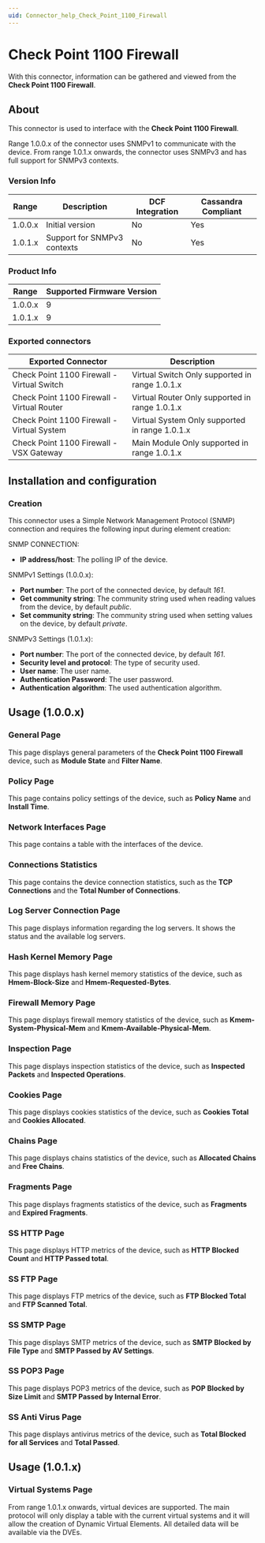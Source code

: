 ```yaml
---
uid: Connector_help_Check_Point_1100_Firewall
---
```


# Check Point 1100 Firewall

With this connector, information can be gathered and viewed from the **Check Point 1100 Firewall**.

## About

This connector is used to interface with the **Check Point 1100 Firewall**.

Range 1.0.0.x of the connector uses SNMPv1 to communicate with the device. From range 1.0.1.x onwards, the connector uses SNMPv3 and has full support for SNMPv3 contexts.

### Version Info

| **Range** | **Description**             | **DCF Integration** | **Cassandra Compliant** |
|------------------|-----------------------------|---------------------|-------------------------|
| 1.0.0.x          | Initial version             | No                  | Yes                     |
| 1.0.1.x          | Support for SNMPv3 contexts | No                  | Yes                     |

### Product Info

| Range | Supported Firmware Version |
|------------------|-----------------------------|
| 1.0.0.x          | 9                           |
| 1.0.1.x          | 9                           |

### Exported connectors

| **Exported Connector**                      | **Description**                                |
|--------------------------------------------|------------------------------------------------|
| Check Point 1100 Firewall - Virtual Switch | Virtual Switch Only supported in range 1.0.1.x |
| Check Point 1100 Firewall - Virtual Router | Virtual Router Only supported in range 1.0.1.x |
| Check Point 1100 Firewall - Virtual System | Virtual System Only supported in range 1.0.1.x |
| Check Point 1100 Firewall - VSX Gateway    | Main Module Only supported in range 1.0.1.x    |

## Installation and configuration

### Creation

This connector uses a Simple Network Management Protocol (SNMP) connection and requires the following input during element creation:

SNMP CONNECTION:

- **IP address/host**: The polling IP of the device.

SNMPv1 Settings (1.0.0.x):

- **Port number**: The port of the connected device, by default *161*.
- **Get community string**: The community string used when reading values from the device, by default *public*.
- **Set community string**: The community string used when setting values on the device, by default *private*.

SNMPv3 Settings (1.0.1.x):

- **Port number**: The port of the connected device, by default *161*.
- **Security level and protocol**: The type of security used.
- **User name**: The user name.
- **Authentication Password**: The user password.
- **Authentication** **algorithm**: The used authentication algorithm.

## Usage (1.0.0.x)

### General Page

This page displays general parameters of the **Check Point 1100 Firewall** device, such as **Module State** and **Filter Name**.

### Policy Page

This page contains policy settings of the device, such as **Policy Name** and **Install Time**.

### Network Interfaces Page

This page contains a table with the interfaces of the device.

### Connections Statistics

This page contains the device connection statistics, such as the **TCP Connections** and the **Total Number of Connections**.

### Log Server Connection Page

This page displays information regarding the log servers. It shows the status and the available log servers.

### Hash Kernel Memory Page

This page displays hash kernel memory statistics of the device, such as **Hmem-Block-Size** and **Hmem-Requested-Bytes**.

### Firewall Memory Page

This page displays firewall memory statistics of the device, such as **Kmem-System-Physical-Mem** and **Kmem-Available-Physical-Mem**.

### Inspection Page

This page displays inspection statistics of the device, such as **Inspected Packets** and **Inspected Operations**.

### Cookies Page

This page displays cookies statistics of the device, such as **Cookies Total** and **Cookies Allocated**.

### Chains Page

This page displays chains statistics of the device, such as **Allocated Chains** and **Free Chains**.

### Fragments Page

This page displays fragments statistics of the device, such as **Fragments** and **Expired Fragments**.

### SS HTTP Page

This page displays HTTP metrics of the device, such as **HTTP Blocked Count** and **HTTP Passed total**.

### SS FTP Page

This page displays FTP metrics of the device, such as **FTP Blocked Total** and **FTP Scanned Total**.

### SS SMTP Page

This page displays SMTP metrics of the device, such as **SMTP Blocked by File Type** and **SMTP Passed by AV Settings**.

### SS POP3 Page

This page displays POP3 metrics of the device, such as **POP Blocked by Size Limit** and **SMTP Passed by Internal Error**.

### SS Anti Virus Page

This page displays antivirus metrics of the device, such as **Total Blocked for all Services** and **Total Passed**.

## Usage (1.0.1.x)

### Virtual Systems Page

From range 1.0.1.x onwards, virtual devices are supported. The main protocol will only display a table with the current virtual systems and it will allow the creation of Dynamic Virtual Elements. All detailed data will be available via the DVEs.

